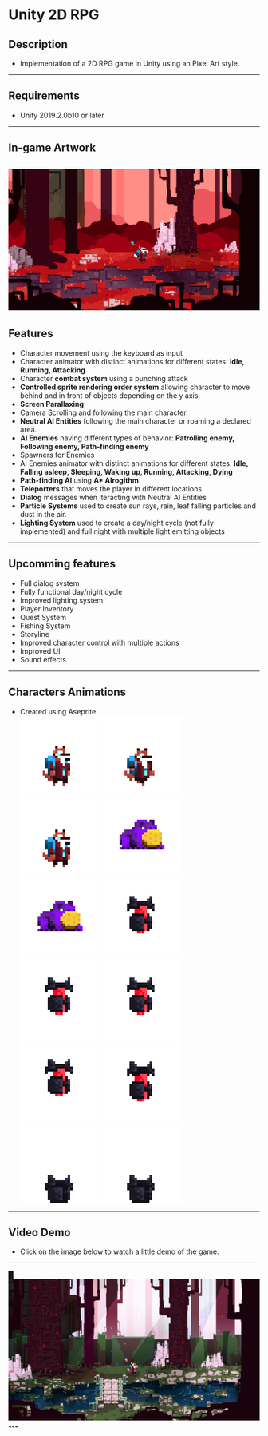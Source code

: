 # Unity 2D RPG
##  Description
* Implementation of a 2D RPG game in Unity using an Pixel Art style.
---
## Requirements
* Unity 2019.2.0b10 or later
---
## In-game Artwork

![alt text](https://github.com/PavelescuVictor/Unity2DRPG/blob/master/Image%20Progression%20Gif%20v2.gif)
---
## Features
* Character movement using the keyboard as input
* Character animator with distinct animations for different states: **Idle, Running, Attacking**
* Character **combat system** using a punching attack
* **Controlled sprite rendering order system** allowing character to move behind and in front of objects depending on the y axis.
* **Screen Parallaxing**
* Camera Scrolling and following the main character
* **Neutral AI Entities** following the main character or roaming a declared area.
* **AI Enemies** having different types of behavior: **Patrolling enemy, Following enemy, Path-finding enemy**
* Spawners for Enemies
* AI Enemies animator with distinct animations for different states: **Idle, Falling asleep, Sleeping, Waking up, Running, Attacking, Dying**
* **Path-finding AI** using **A\* Alrogithm**
* **Teleporters** that moves the player in different locations
* **Dialog** messages when iteracting with Neutral AI Entities
* **Particle Systems** used to create sun rays, rain, leaf falling particles and dust in the air.
* **Lighting System** used to create a day/night cycle (not fully implemented) and full night with multiple light emitting objects
---
## Upcomming features
* Full dialog system
* Fully functional day/night cycle
* Improved lighting system
* Player Inventory
* Quest System
* Fishing System
* Storyline
* Improved character control with multiple actions
* Improved UI
* Sound effects
---
## Characters Animations
* Created using Aseprite\
![alt text](https://github.com/PavelescuVictor/Unity2DRPG/blob/master/Obi%20Idle%20Right.gif)
![alt text](https://github.com/PavelescuVictor/Unity2DRPG/blob/master/Obi%20Running%20Right.gif)
![alt text](https://github.com/PavelescuVictor/Unity2DRPG/blob/master/Obi%20Atack%20Right.gif)
![alt text](https://github.com/PavelescuVictor/Unity2DRPG/blob/master/Frog%20Walking%20Right.gif)
![alt text](https://github.com/PavelescuVictor/Unity2DRPG/blob/master/Frog%20Idle%20Right.gif)
![alt text](https://github.com/PavelescuVictor/Unity2DRPG/blob/master/Enemy%201%20Idle%202%20Right.gif)
![alt text](https://github.com/PavelescuVictor/Unity2DRPG/blob/master/Enemy%201%20Idle%20Right.gif)
![alt text](https://github.com/PavelescuVictor/Unity2DRPG/blob/master/Enemy%201%20Walk%20Right.gif)
![alt text](https://github.com/PavelescuVictor/Unity2DRPG/blob/master/Enemy%201%20Attack%20Right.gif)
![alt text](https://github.com/PavelescuVictor/Unity2DRPG/blob/master/Enemy%201%20Asleep%20Right.gif)
![alt text](https://github.com/PavelescuVictor/Unity2DRPG/blob/master/Enemy%201%20Awake%20Right.gif)
![alt text](https://github.com/PavelescuVictor/Unity2DRPG/blob/master/Enemy%201%20Sleep%20Right.gif)
---
## Video Demo
* Click on the image below to watch a little demo of the game.
---
<kdb>
  <a href="https://www.youtube.com/watch?v=Mq7G_RWzq9g"><b>&#9608; <b><img src="https://github.com/PavelescuVictor/Unity2DRPG/blob/master/Image-Progression%208.png"/></a>
</kbd>
---
